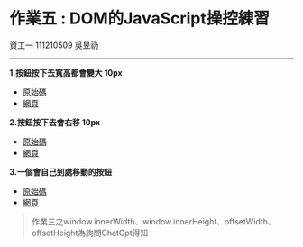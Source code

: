 # 作業五 : DOM的JavaScript操控練習
資工一 111210509 吳昱礽
***
**1.按鈕按下去寬高都會變大 10px**
* [原始碼](https://github.com/Dogcatlionz/wp/blob/master/20240329/1.html)
* [網頁](https://dogcatlionz.github.io/wp/20240329/1.html)

**2.按鈕按下去會右移 10px**
* [原始碼](https://github.com/Dogcatlionz/wp/blob/master/20240329/2.html)
* [網頁](https://dogcatlionz.github.io/wp/20240329/2.html)

**3.一個會自己到處移動的按鈕**
* [原始碼](https://github.com/Dogcatlionz/wp/blob/master/20240329/3.html)
* [網頁](https://dogcatlionz.github.io/wp/20240329/3.html)
> 作業三之window.innerWidth、window.innerHeight、offsetWidth、offsetHeight為詢問ChatGpt得知
